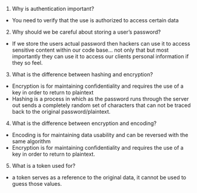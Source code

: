 1. Why is authentication important?
  - You need to verify that the use is authorized to access certain data
2. Why should we be careful about storing a user’s password?
  - If we store the users actual password then hackers can use it to access sensitive content within our code base... not only that but most importantly they can use it to access our clients personal information if they so feel.
3. What is the difference between hashing and encryption?
  - Encryption is for maintaining confidentiality and requires the use of a key in order to return to plaintext
  - Hashing is a process in which as the password runs through the server out sends a completely random set of characters that can not be traced back to the original password/plaintext.
4. What is the difference between encryption and encoding?
  - Encoding is for maintaining data usability and can be reversed with the same algorithm
  - Encryption is for maintaining confidentiality and requires the use of a key in order to return to plaintext.
5. What is a token used for?
  - a token serves as a reference to the original data, it cannot be used to guess those values.